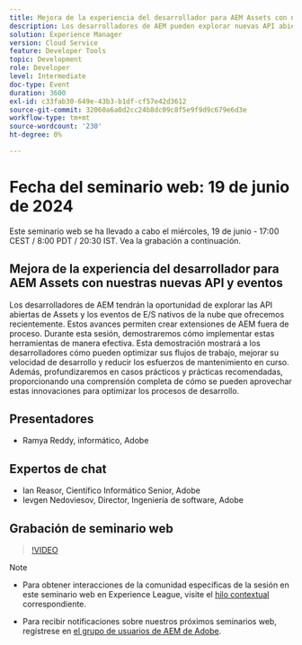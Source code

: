 ```yaml
---
title: Mejora de la experiencia del desarrollador para AEM Assets con nuestras nuevas API y eventos
description: Los desarrolladores de AEM pueden explorar nuevas API abiertas de Assets y eventos de E/S nativos de la nube para crear extensiones de AEM fuera de proceso, optimizar los flujos de trabajo, mejorar la velocidad de desarrollo y reducir el mantenimiento, con casos de uso prácticos y prácticas recomendadas demostradas.
solution: Experience Manager
version: Cloud Service
feature: Developer Tools
topic: Development
role: Developer
level: Intermediate
doc-type: Event
duration: 3600
exl-id: c33fab30-649e-43b3-b1df-cf57e42d3612
source-git-commit: 32060a6a0d2cc24b8dc09c8f5e9f9d9c679e6d3e
workflow-type: tm+mt
source-wordcount: '230'
ht-degree: 0%

---
```


# Fecha del seminario web: 19 de junio de 2024

Este seminario web se ha llevado a cabo el miércoles, 19 de junio - 17:00 CEST / 8:00 PDT / 20:30 IST. Vea la grabación a continuación.

## Mejora de la experiencia del desarrollador para AEM Assets con nuestras nuevas API y eventos

Los desarrolladores de AEM tendrán la oportunidad de explorar las API abiertas de Assets y los eventos de E/S nativos de la nube que ofrecemos recientemente. Estos avances permiten crear extensiones de AEM fuera de proceso. Durante esta sesión, demostraremos cómo implementar estas herramientas de manera efectiva. Esta demostración mostrará a los desarrolladores cómo pueden optimizar sus flujos de trabajo, mejorar su velocidad de desarrollo y reducir los esfuerzos de mantenimiento en curso. Además, profundizaremos en casos prácticos y prácticas recomendadas, proporcionando una comprensión completa de cómo se pueden aprovechar estas innovaciones para optimizar los procesos de desarrollo.

## Presentadores

* Ramya Reddy, informático, Adobe

## Expertos de chat

* Ian Reasor, Científico Informático Senior, Adobe
* Ievgen Nedoviesov, Director, Ingeniería de software, Adobe

## Grabación de seminario web

>[!VIDEO](https://video.tv.adobe.com/v/3430198)

>[!NOTE]
> 
>* Para obtener interacciones de la comunidad específicas de la sesión en este seminario web en Experience League, visite el [hilo contextual](https://adobe.ly/3UQXwFO) correspondiente.
>
>* Para recibir notificaciones sobre nuestros próximos seminarios web, regístrese en [el grupo de usuarios de AEM de Adobe](https://aem-augs.adobe.com/).
